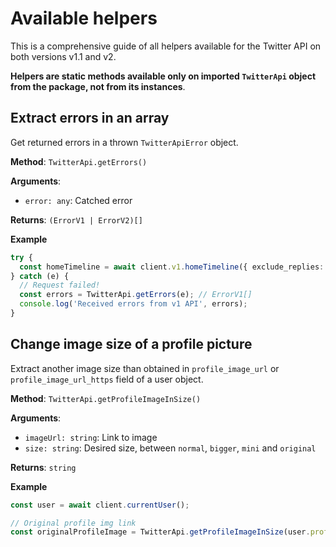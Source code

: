 # Available helpers

This is a comprehensive guide of all helpers available for the Twitter API on both versions v1.1 and v2.

**Helpers are static methods available only on imported `TwitterApi` object from the package, not from its instances**.

## Extract errors in an array

Get returned errors in a thrown `TwitterApiError` object.

**Method**: `TwitterApi.getErrors()`

**Arguments**:
  - `error: any`: Catched error

**Returns**: `(ErrorV1 | ErrorV2)[]`

**Example**
```ts
try {
  const homeTimeline = await client.v1.homeTimeline({ exclude_replies: true });
} catch (e) {
  // Request failed!
  const errors = TwitterApi.getErrors(e); // ErrorV1[]
  console.log('Received errors from v1 API', errors);
}
```

## Change image size of a profile picture

Extract another image size than obtained in `profile_image_url` or `profile_image_url_https` field of a user object.

**Method**: `TwitterApi.getProfileImageInSize()`

**Arguments**:
  - `imageUrl: string`: Link to image
  - `size: string`: Desired size, between `normal`, `bigger`, `mini` and `original`

**Returns**: `string`

**Example**
```ts
const user = await client.currentUser();

// Original profile img link
const originalProfileImage = TwitterApi.getProfileImageInSize(user.profile_image_url_https, 'original');
```
